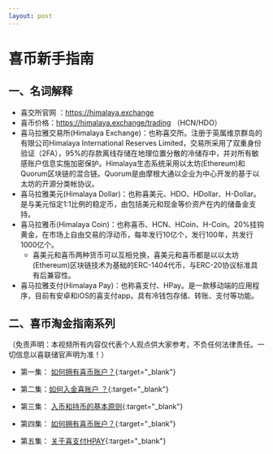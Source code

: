 ```yaml
---
layout: post
---
```

# 喜币新手指南

## 一、名词解释

* 喜交所官网 ：https://himalaya.exchange
* 喜币价格：https://himalaya.exchange/trading （HCN/HDO）
* 喜马拉雅交易所(Himalaya Exchange)：也称喜交所。注册于英属维京群岛的有限公司Himalaya International Reserves Limited，交易所采用了双重身份验证（2FA），95%的存款离线存储在地理位置分散的冷储存中，并对所有敏感账户信息实施加密保护。Himalaya生态系统采用以太坊(Ethereum)和Quorum区块链的混合链。Quorum是由摩根大通以企业为中心开发的基于以太坊的开源分类帐协议。
* 喜马拉雅美元(Himalaya Dollar)：也称喜美元、HDO、HDollar、H-Dollar。是与美元恒定1:1比例的稳定币，由包括美元和现金等价资产在内的储备金支持。
* 喜马拉雅币(Himalaya Coin)：也称喜币、HCN、HCoin、H-Coin。20%挂钩黄金，在市场上自由交易的浮动币，每年发行10亿个，发行100年，共发行1000亿个。
    *  喜美元和喜币两种货币可以互相兑换，喜美元和喜币都是以以太坊(Ethereum)区块链技术为基础的ERC-1404代币，与ERC-20协议标准具有后兼容性。
* 喜马拉雅支付(Himalaya Pay)：也称喜支付、HPay。是一款移动端的应用程序，目前有安卓和iOS的喜支付app。具有冷钱包存储、转账、支付等功能。


## 二、喜币淘金指南系列

（免责声明：本视频所有内容仅代表个人观点供大家参考，不负任何法律责任。一切信息以喜联储官声明为准！）
* 第一集： [如何拥有喜币账户？]( https://gettr.com/post/pg4ije61c6/){:target="_blank"} 

* 第二集：[如何入金喜账户 ？]( https://gettr.com/post/pg9oa6f4e9/){:target="_blank"} 

* 第三集： [入币和持币的基本原则]( https://gettr.com/post/pgss3h0695/){:target="_blank"} 

* 第四集： [如何拥有喜币账户？]( https://gettr.com/post/pimzmuc261/){:target="_blank"} 

* 第五集：   [关于喜支付HPAY]( https://gettr.com/post/psr8xo8ddc/){:target="_blank"} 


       


